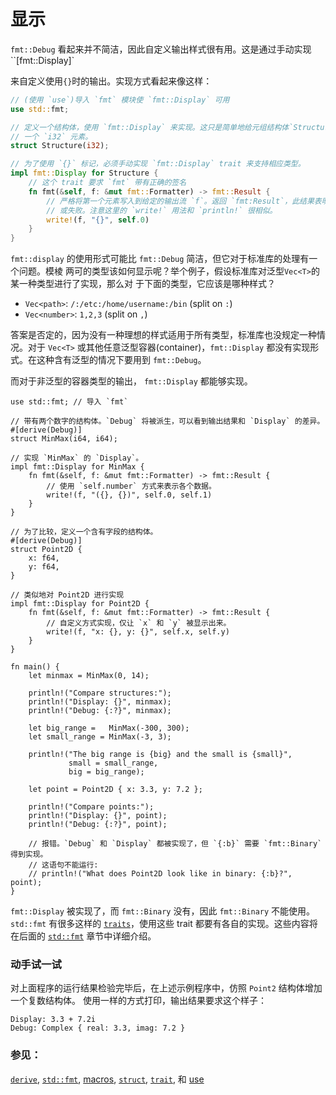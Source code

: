 # 显示

`fmt::Debug` 看起来并不简洁，因此自定义输出样式很有用。这是通过手动实现``[fmt::Display]`

来自定义使用`{}`时的输出。实现方式看起来像这样：

```rust
// (使用 `use`)导入 `fmt` 模块使 `fmt::Display` 可用
use std::fmt;

// 定义一个结构体，使用 `fmt::Display` 来实现。这只是简单地给元组结构体`Structure` 包含
// 一个 `i32` 元素。
struct Structure(i32);

// 为了使用 `{}` 标记，必须手动实现 `fmt::Display` trait 来支持相应类型。
impl fmt::Display for Structure {
    // 这个 trait 要求 `fmt` 带有正确的签名
    fn fmt(&self, f: &mut fmt::Formatter) -> fmt::Result {
        // 严格将第一个元素写入到给定的输出流 `f`。返回 `fmt:Result`，此结果表明操作成功
        // 或失败。注意这里的 `write!` 用法和 `println!` 很相似。
        write!(f, "{}", self.0)
    }
}
```

`fmt::display` 的使用形式可能比 `fmt::Debug` 简洁，但它对于标准库的处理有一个问题。模棱
两可的类型该如何显示呢？举个例子，假设标准库对泛型`Vec<T>`的某一种类型进行了实现，那么对
于下面的类型，它应该是哪种样式？

* `Vec<path>`: `/:/etc:/home/username:/bin` (split on `:`)
* `Vec<number>`: `1,2,3` (split on `,`)

答案是否定的，因为没有一种理想的样式适用于所有类型，标准库也没规定一种情况。对于 `Vec<T>` 
或其他任意泛型容器(container)，`fmt::Display` 都没有实现形式。在这种含有泛型的情况下要用到
 `fmt::Debug`。

而对于非泛型的容器类型的输出， `fmt::Display` 都能够实现。

```rust,editable
use std::fmt; // 导入 `fmt`

// 带有两个数字的结构体。`Debug` 将被派生，可以看到输出结果和 `Display` 的差异。
#[derive(Debug)]
struct MinMax(i64, i64);

// 实现 `MinMax` 的 `Display`。
impl fmt::Display for MinMax {
    fn fmt(&self, f: &mut fmt::Formatter) -> fmt::Result {
        // 使用 `self.number` 方式来表示各个数据。
        write!(f, "({}, {})", self.0, self.1)
    }
}

// 为了比较，定义一个含有字段的结构体。
#[derive(Debug)]
struct Point2D {
    x: f64,
    y: f64,
}

// 类似地对 Point2D 进行实现
impl fmt::Display for Point2D {
    fn fmt(&self, f: &mut fmt::Formatter) -> fmt::Result {
        // 自定义方式实现，仅让 `x` 和 `y` 被显示出来。
        write!(f, "x: {}, y: {}", self.x, self.y)
    }
}

fn main() {
    let minmax = MinMax(0, 14);

    println!("Compare structures:");
    println!("Display: {}", minmax);
    println!("Debug: {:?}", minmax);

    let big_range =   MinMax(-300, 300);
    let small_range = MinMax(-3, 3);

    println!("The big range is {big} and the small is {small}",
             small = small_range,
             big = big_range);

    let point = Point2D { x: 3.3, y: 7.2 };

    println!("Compare points:");
    println!("Display: {}", point);
    println!("Debug: {:?}", point);

    // 报错。`Debug` 和 `Display` 都被实现了，但 `{:b}` 需要 `fmt::Binary`得到实现。
    // 这语句不能运行:
    // println!("What does Point2D look like in binary: {:b}?", point);
}
```

`fmt::Display` 被实现了，而 `fmt::Binary` 没有，因此 `fmt::Binary` 不能使用。
`std::fmt` 有很多这样的 [`traits`][traits]，使用这些 trait 都要有各自的实现。这些内容将
在后面的 [`std::fmt`][fmt] 章节中详细介绍。

### 动手试一试

对上面程序的运行结果检验完毕后，在上述示例程序中，仿照 `Point2` 结构体增加一个复数结构体。
使用一样的方式打印，输出结果要求这个样子：
```
Display: 3.3 + 7.2i
Debug: Complex { real: 3.3, imag: 7.2 }
```

### 参见：

[`derive`][derive], [`std::fmt`][fmt], [macros], [`struct`][structs],
[`trait`][traits], 和 [use][use]

[derive]: ./trait/derive.html
[fmt]: http://doc.rust-lang.org/std/fmt/
[macros]: ./macros.html
[structs]: ./custom_types/structs.html
[traits]: ./trait.html
[use]: ./mod/use.html

